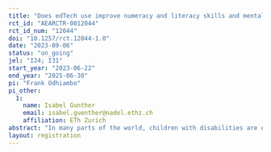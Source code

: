 ```yaml
---
title: "Does edTech use improve numeracy and literacy skills and mental well-being for children with functional difficulties? Evidence from Kenya"
rct_id: "AEARCTR-0012044"
rct_id_num: "12044"
doi: "10.1257/rct.12044-1.0"
date: "2023-09-06"
status: "on_going"
jel: "I24; I31"
start_year: "2023-06-22"
end_year: "2025-06-30"
pi: "Frank Odhiambo"
pi_other:
  1:
    name: Isabel Gunther
    email: isabel.guenther@nadel.ethz.ch
    affiliation: ETh Zurich
abstract: "In many parts of the world, children with disabilities are excluded from education. The disability gap in education is notably larger in low-income settings, such as in many parts of sub-Saharan Africa. We conduct a field experiment to investigate the effect of an education technology (edtech) intervention on the learning outcomes, social inclusion, and mental well-being of children with special needs in low-income settings. The study is implemented in western Kenya, where disability prevalence is one of the highest. Children with special needs of primary school-going age are recruited through a government assessment and screening program within sampled schools. After randomization at the school level, we administer a baseline survey to positively screened children and their caregivers after which we offer participants in the intervention group a low-cost mobile device equipped with offline-enabled numeracy and literacy learning software. Their math, literacy, social inclusion, and mental well-being outcomes will be compared to a control group that does not receive this intervention after one year."
layout: registration
---
```



